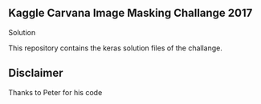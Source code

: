 ## Kaggle Carvana Image Masking Challange 2017
Solution

This repository contains the keras solution files of the challange. 

## Disclaimer
Thanks to Peter for his code   
